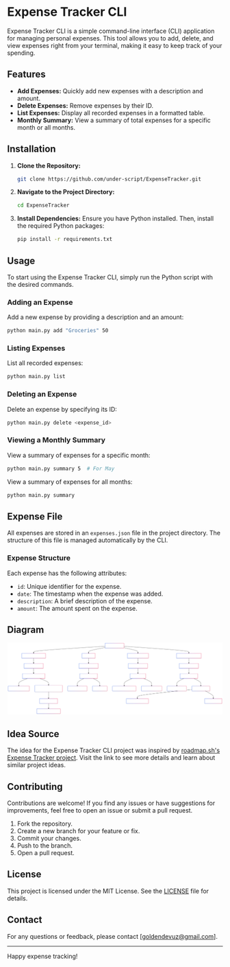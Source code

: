 # Expense Tracker CLI

Expense Tracker CLI is a simple command-line interface (CLI) application for managing personal expenses. This tool allows you to add, delete, and view expenses right from your terminal, making it easy to keep track of your spending.

## Features

- **Add Expenses:** Quickly add new expenses with a description and amount.
- **Delete Expenses:** Remove expenses by their ID.
- **List Expenses:** Display all recorded expenses in a formatted table.
- **Monthly Summary:** View a summary of total expenses for a specific month or all months.

## Installation

1. **Clone the Repository:**
   ```bash
   git clone https://github.com/under-script/ExpenseTracker.git
   ```
   
2. **Navigate to the Project Directory:**
   ```bash
   cd ExpenseTracker
   ```

3. **Install Dependencies:**
   Ensure you have Python installed. Then, install the required Python packages:
   ```bash
   pip install -r requirements.txt
   ```

## Usage

To start using the Expense Tracker CLI, simply run the Python script with the desired commands.

### Adding an Expense

Add a new expense by providing a description and an amount:
```bash
python main.py add "Groceries" 50
```

### Listing Expenses

List all recorded expenses:
```bash
python main.py list
```

### Deleting an Expense

Delete an expense by specifying its ID:
```bash
python main.py delete <expense_id>
```

### Viewing a Monthly Summary

View a summary of expenses for a specific month:
```bash
python main.py summary 5  # For May
```

View a summary of expenses for all months:
```bash
python main.py summary
```

## Expense File

All expenses are stored in an `expenses.json` file in the project directory. The structure of this file is managed automatically by the CLI.

### Expense Structure

Each expense has the following attributes:
- `id`: Unique identifier for the expense.
- `date`: The timestamp when the expense was added.
- `description`: A brief description of the expense.
- `amount`: The amount spent on the expense.

## Diagram

![Expense Tracker Diagram](./ExpenseTracker.svg)

## Idea Source

The idea for the Expense Tracker CLI project was inspired by [roadmap.sh's Expense Tracker project](https://roadmap.sh/projects/expense-tracker). Visit the link to see more details and learn about similar project ideas.

## Contributing

Contributions are welcome! If you find any issues or have suggestions for improvements, feel free to open an issue or submit a pull request.

1. Fork the repository.
2. Create a new branch for your feature or fix.
3. Commit your changes.
4. Push to the branch.
5. Open a pull request.

## License

This project is licensed under the MIT License. See the [LICENSE](LICENSE) file for details.

## Contact

For any questions or feedback, please contact [goldendevuz@gmail.com].

---

Happy expense tracking!
